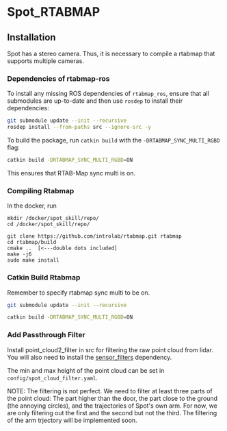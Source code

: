# Spot_RTABMAP

## Installation

Spot has a stereo camera. Thus, it is necessary to compile a rtabmap that supports multiple cameras.

### Dependencies of rtabmap-ros

To install any missing ROS dependencies of `rtabmap_ros`, ensure that all submodules are up-to-date
and then use `rosdep` to install their dependencies:

```bash
git submodule update --init --recursive
rosdep install --from-paths src --ignore-src -y
```

To build the package, run `catkin build` with the `-DRTABMAP_SYNC_MULTI_RGBD` flag:

```bash
catkin build -DRTABMAP_SYNC_MULTI_RGBD=ON
```

This ensures that RTAB-Map sync multi is on.

### Compiling Rtabmap

In the docker, run

```
mkdir /docker/spot_skill/repo/
cd /docker/spot_skill/repo/

git clone https://github.com/introlab/rtabmap.git rtabmap
cd rtabmap/build
cmake ..  [<---double dots included]
make -j6
sudo make install
```

### Catkin Build Rtabmap

Remember to specify rtabmap sync multi to be on.

```bash
git submodule update --init --recursive

catkin build -DRTABMAP_SYNC_MULTI_RGBD=ON
```

### Add Passthrough Filter

Install point_cloud2_filter in src for filtering the raw point cloud from lidar. You will also need to install the [sensor_filters](http://wiki.ros.org/sensor_filters) dependency.

The min and max height of the point cloud can be set in `config/spot_cloud_filter.yaml`.

NOTE: The filtering is not perfect. We need to filter at least three parts of the point cloud: The part higher than the door, the part close to the ground (the annoying circles), and the trajectories of Spot's own arm. For now, we are only filtering out the first and the second but not the third. The filtering of the arm trjectory will be implemented soon.
